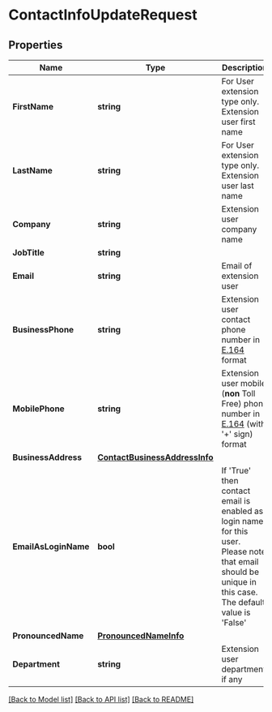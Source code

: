 # ContactInfoUpdateRequest

## Properties

Name | Type | Description | Notes
------------ | ------------- | ------------- | -------------
**FirstName** | **string** | For User extension type only. Extension user first name | [optional] 
**LastName** | **string** | For User extension type only. Extension user last name | [optional] 
**Company** | **string** | Extension user company name | [optional] 
**JobTitle** | **string** |  | [optional] 
**Email** | **string** | Email of extension user | [optional] 
**BusinessPhone** | **string** | Extension user contact phone number in [E.164](https://www.itu.int/rec/T-REC-E.164-201011-I) format | [optional] 
**MobilePhone** | **string** | Extension user mobile (**non** Toll Free) phone number in [E.164](https://www.itu.int/rec/T-REC-E.164-201011-I) (with &#39;+&#39; sign) format | [optional] 
**BusinessAddress** | [**ContactBusinessAddressInfo**](ContactBusinessAddressInfo.md) |  | [optional] 
**EmailAsLoginName** | **bool** |  If &#39;True&#39; then contact email is enabled as login name for this user. Please note that email should be unique in this case. The default value is &#39;False&#39; | [optional] 
**PronouncedName** | [**PronouncedNameInfo**](PronouncedNameInfo.md) |  | [optional] 
**Department** | **string** | Extension user department, if any | [optional] 

[[Back to Model list]](../README.md#documentation-for-models) [[Back to API list]](../README.md#documentation-for-api-endpoints) [[Back to README]](../README.md)


